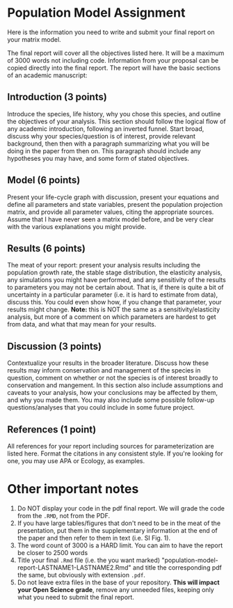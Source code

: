 # Population Model Assignment

Here is the information you need to write and submit your final report on your matrix model. 

The final report will cover all the objectives listed here. It will be a maximum of 3000 words not including code. Information from your proposal can be copied directly into the final report. The report will have the basic sections of an academic manuscript:

## Introduction (3 points)

Introduce the species, life history, why you chose this species, and outline the objectives of your analysis. This section should follow the logical flow of any academic introduction, following an inverted funnel. Start broad, discuss why your species/question is of interest, provide relevant background, then then with a paragraph summarizing what you will be doing in the paper from then on. This paragraph should include any hypotheses you may have, and some form of stated objectives.

## Model (6 points)

Present your life-cycle graph with discussion, present your equations and define all parameters and state variables, present the population projection matrix, and provide all parameter values, citing the appropriate sources. Assume that I have never seen a matrix model before, and be very clear with the various explanations you might provide. 

## Results (6 points)

The meat of your report: present your analysis results including the population growth rate, the stable stage distribution, the elasticity analysis, any simulations you might have performed, and any sensitivity of the results to parameters you may not be certain about. That is, if there is quite a bit of uncertainty in a particular parameter (i.e. it is hard to estimate from data), discuss this. You could even show how, if you change that parameter, your results might change. **Note:** this is NOT the same as a sensitivity/elasticity analysis, but more of a comment on which parameters are hardest to get from data, and what that may mean for your results. 

## Discussion (3 points)

Contextualize your results in the broader literature. Discuss how these results may inform conservation and management of the species in question, comment on whether or not the species is of interest broadly to conservation and mangement. In this section also include assumptions and caveats to your analysis, how your conclusions may be affected by them, and why you made them. You may also include some possible follow-up questions/analyses that you could include in some future project.

## References (1 point)

All references for your report including sources for parameterization are listed here. Format the citations in any consistent style. If you're looking for one, you may use APA or Ecology, as examples. 

# Other important notes

1. Do NOT display your code in the pdf final report. We will grade the code from the `.RMD`, not from the PDF.
2. If you have large tables/figures that don't need to be in the meat of the presentation, put them in the supplementary information at the end of the paper and then refer to them in text (i.e. SI Fig. 1).
3. The word count of 3000 is a HARD limit. You can aim to have the report be closer to 2500 words
4. Title your final `.Rmd` file (i.e. the you want marked) "population-model-report-LASTNAME1-LASTNAME2.Rmd" and title the corresponding pdf the same, but obviously with extension `.pdf`. 
5. Do not leave extra files in the base of your repository. **This will impact your Open Science grade**, remove any unneeded files, keeping only what you need to submit the final report. 

